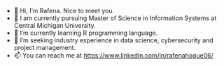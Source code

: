 - 👋 Hi, I’m Rafena. Nice to meet you.
- 👀 I am currently pursuing Master of Science in Information Systems at Central Michigan University.
- 🌱 I’m currently learning R programming language.
- 🙋 I’m seeking industry experience in data science, cybersecurity and project management.
- 📫 You can reach me at https://www.linkedin.com/in/rafenahoque06/ 

<!---
hqrafena/hqrafena is a ✨ special ✨ repository because its `README.md` (this file) appears on your GitHub profile.
You can click the Preview link to take a look at your changes.
--->
